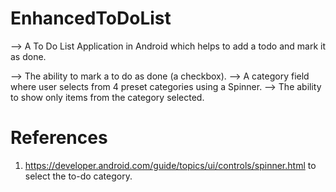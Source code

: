 # EnhancedToDoList

 --> A To Do List Application in Android  which helps to add a todo and mark it as done.

--> The ability to mark a to do as done (a checkbox).
--> A category field where user selects from 4 preset categories using a Spinner.
--> The ability to show only items from the category selected.


# References

1. https://developer.android.com/guide/topics/ui/controls/spinner.html to select the to-do category.
